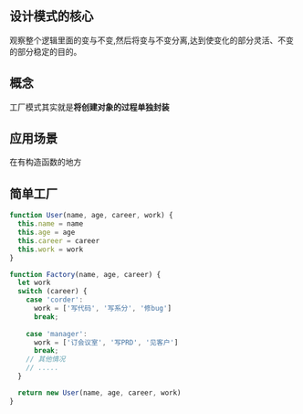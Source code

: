 ## 设计模式的核心
观察整个逻辑里面的变与不变,然后将变与不变分离,达到使变化的部分灵活、不变的部分稳定的目的。
## 概念
工厂模式其实就是**将创建对象的过程单独封装**

## 应用场景
在有构造函数的地方

## 简单工厂
```js
function User(name, age, career, work) {
  this.name = name
  this.age = age
  this.career = career
  this.work = work
}

function Factory(name, age, career) {
  let work
  switch (career) {
    case 'corder':
      work = ['写代码', '写系分', '修bug']
      break;
  
    case 'manager':
      work = ['订会议室', '写PRD', '见客户']
      break;
    // 其他情况
    // .....
  }

  return new User(name, age, career, work)
}
```